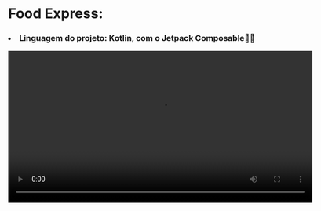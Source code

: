 # Food Express:
<p> 
  
### <li> Linguagem do projeto: Kotlin, com o Jetpack Composable🚀🚀 </li>

<video
  controls
  src="https://github.com/user-attachments/assets/89bbc6f7-835a-4a74-bf20-c64251b2ebbf"
  width="620">

</video>
